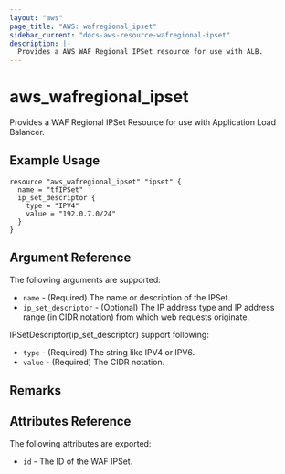```yaml
---
layout: "aws"
page_title: "AWS: wafregional_ipset"
sidebar_current: "docs-aws-resource-wafregional-ipset"
description: |-
  Provides a AWS WAF Regional IPSet resource for use with ALB.
---
```


# aws_wafregional_ipset

Provides a WAF Regional IPSet Resource for use with Application Load Balancer.

## Example Usage

```hcl
resource "aws_wafregional_ipset" "ipset" {
  name = "tfIPSet"
  ip_set_descriptor {
    type = "IPV4"
    value = "192.0.7.0/24"
  }
}
```

## Argument Reference

The following arguments are supported:

* `name` - (Required) The name or description of the IPSet.
* `ip_set_descriptor` - (Optional) The IP address type and IP address range (in CIDR notation) from which web requests originate.

IPSetDescriptor(ip_set_descriptor) support following:

* `type` - (Required) The string like IPV4 or IPV6.
* `value` - (Required) The CIDR notation.


## Remarks

## Attributes Reference

The following attributes are exported:

* `id` - The ID of the WAF IPSet.
